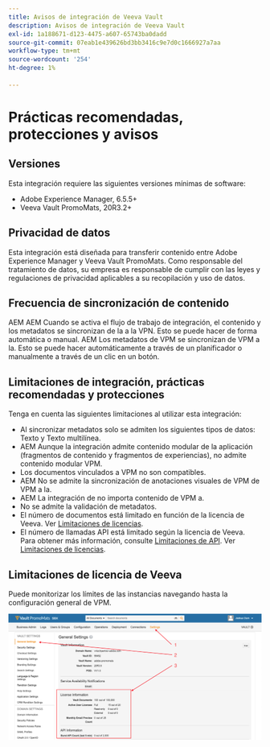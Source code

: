 ```yaml
---
title: Avisos de integración de Veeva Vault
description: Avisos de integración de Veeva Vault
exl-id: 1a188671-d123-4475-a607-65743ba0dadd
source-git-commit: 07eab1e439626bd3bb3416c9e7d0c1666927a7aa
workflow-type: tm+mt
source-wordcount: '254'
ht-degree: 1%

---
```


# Prácticas recomendadas, protecciones y avisos

## Versiones

Esta integración requiere las siguientes versiones mínimas de software:

* Adobe Experience Manager, 6.5.5+
* Veeva Vault PromoMats, 20R3.2+

## Privacidad de datos

Esta integración está diseñada para transferir contenido entre Adobe Experience Manager y Veeva Vault PromoMats. Como responsable del tratamiento de datos, su empresa es responsable de cumplir con las leyes y regulaciones de privacidad aplicables a su recopilación y uso de datos.

## Frecuencia de sincronización de contenido

AEM AEM Cuando se activa el flujo de trabajo de integración, el contenido y los metadatos se sincronizan de la a la VPN. Esto se puede hacer de forma automática o manual. AEM Los metadatos de VPM se sincronizan de VPM a la. Esto se puede hacer automáticamente a través de un planificador o manualmente a través de un clic en un botón.

## Limitaciones de integración, prácticas recomendadas y protecciones

Tenga en cuenta las siguientes limitaciones al utilizar esta integración:

* Al sincronizar metadatos solo se admiten los siguientes tipos de datos: Texto y Texto multilínea.
* AEM Aunque la integración admite contenido modular de la aplicación (fragmentos de contenido y fragmentos de experiencias), no admite contenido modular VPM.
* Los documentos vinculados a VPM no son compatibles.
* AEM No se admite la sincronización de anotaciones visuales de VPM de VPM a la.
* AEM La integración de no importa contenido de VPM a.
* No se admite la validación de metadatos.
* El número de documentos está limitado en función de la licencia de Veeva. Ver [Limitaciones de licencias](#veeva-license-limitations).
* El número de llamadas API está limitado según la licencia de Veeva. Para obtener más información, consulte [Limitaciones de API](https://developer.veevavault.com/docs/#what-are-rate-limits). Ver [Limitaciones de licencias](#veeva-license-limitations).

## Limitaciones de licencia de Veeva

Puede monitorizar los límites de las instancias navegando hasta la configuración general de VPM.

![Límites de Veeva](assets/veeva-limits.png)
